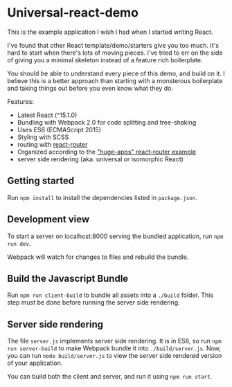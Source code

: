 # Universal-react-demo

This is the example application I wish I had when I started writing React.


I've found that other React template/demo/starters give you too much. It's
hard to start when there's lots of moving pieces. I've tried to err on the 
side of giving you a minimal skeleton instead of a feature rich boilerplate.

 
You should be able to understand every piece of this demo, and build on it.
I believe this is a better approach than starting with a monsterous boilerplate
and taking things out before you even know what they do.


Features:

- Latest React (^15.1.0)
- Bundling with Webpack 2.0 for code splitting and tree-shaking
- Uses ES6 (ECMAScript 2015)
- Styling with SCSS
- routing with [react-router](https://github.com/ReactTraining/react-router)
- Organized according to the ["huge-apps" react-router example](https://github.com/ReactTraining/react-router/tree/master/examples/huge-apps) 
- server side rendering (aka. universal or isomorphic React)

## Getting started

Run `npm install` to install the dependencies listed in `package.json`.

## Development view 

To start a server on localhost:8000 serving the bundled application, 
run `npm run dev`.

Webpack will watch for changes to files and rebuild the bundle.

## Build the Javascript Bundle

Run `npm run client-build` to bundle all assets into a `./build` 
folder. This step must be done before running the server side rendering.

## Server side rendering

The file `server.js` implements server side rendering. It is in ES6, so
run `npm run server-build` to make Webpack bundle it into `./build/server.js`.
Now, you can run `node build/server.js` to view the server side rendered 
version of your application.

You can build both the client and server, and run it using `npm run start`.


